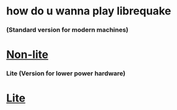 # how do u wanna play librequake

### (Standard version for modern machines)
# [Non-lite](lq1-nonlite-ogg-mp3.md)


### Lite (Version for lower power hardware)
# [Lite](lq1-lite-ogg-mp3.md)
